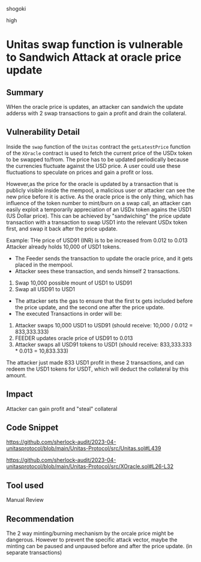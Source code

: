 shogoki

high

# Unitas swap function is vulnerable to Sandwich Attack at oracle price update


## Summary

WHen the oracle price is updates, an attacker can sandwich the update adderss with 2 swap transactions to gain a profit and drain the collateral.

## Vulnerability Detail

Inside the `swap` function of the `Unitas` contract the `getLatestPrice` function of the  `XOracle` contract is used to fetch the current price of the USDx token to be swapped to/from.
The price has to be updated periodically because the currencies fluctuate against the USD price.
A user could use these fluctuations to speculate on prices and gain a profit or loss.

However,as the price for the oracle is updated by a transaction that is publicly visible inside the mempool, a malicious user or attacker can see the new price before it is active. As the oracle price is the only thing, which has influence of the token number to mint/burn on a swap call, an attacker can easily exploit a temporarily appreciation of an USDx token agains the USD1 (US Dollar price). 
This can be achieved by "sandwiching" the price update transaction with a transaction to swap USD1 into the relevant USDx token first, and swap it back after the price update.

Example: 
THe price of USD91 (INR) is to be increased from 0.012 to 0.013
Attacker already holds 10,000 of USD1 tokens.

- The Feeder sends the transaction to update the oracle price, and it gets placed in the mempool.
- Attacker sees these transaction, and sends himself 2 transactions.
1. Swap 10,000 possible mount of USD1 to USD91
2. Swap all USD91 to USD1
- The attacker sets the gas to ensure that the first tx gets included before the price update, and the second one after the price update. 
- The executed Transactions in order will be:
1. Attacker swaps 10,000 USD1 to USD91 (should receive: 10,000 / 0.012 = 833,333.333)
2. FEEDER updates oracle price of USD91 to 0.013
3. Attacker swaps all USD91 tokens to USD1 (should receive: 833,333.333 * 0.013 = 10,833.333)

The attacker just made 833 USD1 profit in these 2 transactions, and can redeem the USD1 tokens for USDT, which will deduct the collateral by this amount. 
 

## Impact

Attacker can gain profit and "steal" collateral

## Code Snippet

https://github.com/sherlock-audit/2023-04-unitasprotocol/blob/main/Unitas-Protocol/src/Unitas.sol#L439

https://github.com/sherlock-audit/2023-04-unitasprotocol/blob/main/Unitas-Protocol/src/XOracle.sol#L26-L32

## Tool used

Manual Review

## Recommendation

The 2 way minting/burning mechanism by the orcale price might be dangerous.
However to prevent the specific attack vector, maybe the minting can be paused and unpaused before and after the price update. (in separate transactions) 